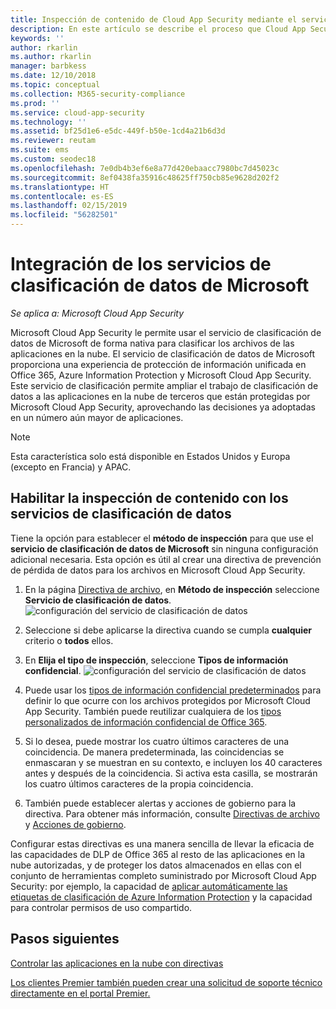 ```yaml
---
title: Inspección de contenido de Cloud App Security mediante el servicio de clasificación de datos de Microsoft
description: En este artículo se describe el proceso que Cloud App Security sigue al realizar la inspección de contenido de DLP mediante el servicio de clasificación de datos de Microsoft.
keywords: ''
author: rkarlin
ms.author: rkarlin
manager: barbkess
ms.date: 12/10/2018
ms.topic: conceptual
ms.collection: M365-security-compliance
ms.prod: ''
ms.service: cloud-app-security
ms.technology: ''
ms.assetid: bf25d1e6-e5dc-449f-b50e-1cd4a21b6d3d
ms.reviewer: reutam
ms.suite: ems
ms.custom: seodec18
ms.openlocfilehash: 7e0db4b3ef6e8a77d420ebaacc7980bc7d45023c
ms.sourcegitcommit: 8ef0438fa35916c48625ff750cb85e9628d202f2
ms.translationtype: HT
ms.contentlocale: es-ES
ms.lasthandoff: 02/15/2019
ms.locfileid: "56282501"
---
```

# <a name="microsoft-data-classification-services-integration"></a>Integración de los servicios de clasificación de datos de Microsoft

*Se aplica a: Microsoft Cloud App Security*

Microsoft Cloud App Security le permite usar el servicio de clasificación de datos de Microsoft de forma nativa para clasificar los archivos de las aplicaciones en la nube. El servicio de clasificación de datos de Microsoft proporciona una experiencia de protección de información unificada en Office 365, Azure Information Protection y Microsoft Cloud App Security. Este servicio de clasificación permite ampliar el trabajo de clasificación de datos a las aplicaciones en la nube de terceros que están protegidas por Microsoft Cloud App Security, aprovechando las decisiones ya adoptadas en un número aún mayor de aplicaciones.

>[!NOTE]
> Esta característica solo está disponible en Estados Unidos y Europa (excepto en Francia) y APAC.


## <a name="enable-content-inspection-with-data-classification-services"></a>Habilitar la inspección de contenido con los servicios de clasificación de datos

Tiene la opción para establecer el **método de inspección** para que use el **servicio de clasificación de datos de Microsoft** sin ninguna configuración adicional necesaria. Esta opción es útil al crear una directiva de prevención de pérdida de datos para los archivos en Microsoft Cloud App Security.


1. En la página [Directiva de archivo](data-protection-policies.md), en **Método de inspección** seleccione **Servicio de clasificación de datos**.
     ![configuración del servicio de clasificación de datos](./media/dcs-enable.png)
2. Seleccione si debe aplicarse la directiva cuando se cumpla **cualquier** criterio o **todos** ellos.
3. En **Elija el tipo de inspección**, seleccione **Tipos de información confidencial**.
 ![configuración del servicio de clasificación de datos](./media/dcs-sensitive-information-type.png)

4. Puede usar los [tipos de información confidencial predeterminados](https://support.office.com/article/what-the-sensitive-information-types-look-for-fd505979-76be-4d9f-b459-abef3fc9e86b) para definir lo que ocurre con los archivos protegidos por Microsoft Cloud App Security. También puede reutilizar cualquiera de los [tipos personalizados de información confidencial de Office 365](https://support.office.com/article/create-a-custom-sensitive-information-type-82c382a5-b6db-44fd-995d-b333b3c7fc30).

5. Si lo desea, puede mostrar los cuatro últimos caracteres de una coincidencia. De manera predeterminada, las coincidencias se enmascaran y se muestran en su contexto, e incluyen los 40 caracteres antes y después de la coincidencia. Si activa esta casilla, se mostrarán los cuatro últimos caracteres de la propia coincidencia.

6. También puede establecer alertas y acciones de gobierno para la directiva. Para obtener más información, consulte [Directivas de archivo](data-protection-policies.md) y [Acciones de gobierno](governance-actions.md).

Configurar estas directivas es una manera sencilla de llevar la eficacia de las capacidades de DLP de Office 365 al resto de las aplicaciones en la nube autorizadas, y de proteger los datos almacenados en ellas con el conjunto de herramientas completo suministrado por Microsoft Cloud App Security: por ejemplo, la capacidad de [aplicar automáticamente las etiquetas de clasificación de Azure Information Protection](azip-integration.md) y la capacidad para controlar permisos de uso compartido.



## <a name="next-steps"></a>Pasos siguientes  
[Controlar las aplicaciones en la nube con directivas](control-cloud-apps-with-policies.md)   

[Los clientes Premier también pueden crear una solicitud de soporte técnico directamente en el portal Premier.](https://premier.microsoft.com/)  
  

